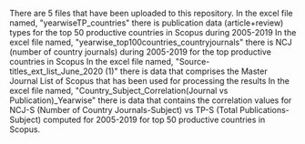 There are 5 files that have been uploaded to this repository. 
In the excel file named, "yearwiseTP_countries" there is publication data (article+review) types for the top 50 productive countries in Scopus during 2005-2019
In the excel file named, "yearwise_top100countries_countryjournals" there is NCJ (number of country journals) during 2005-2019 for the top productive countries in Scopus
In the excel file named, "Source-titles_ext_list_June_2020 (1)" there is data that comprises the Master Journal List of Scopus that has been used for processing the results
In the excel file named, "Country_Subject_Correlation(Journal vs Publication)_Yearwise" there is data that contains the correlation values for NCJ-S (Number of Country Journals-Subject) vs TP-S (Total Publications-Subject) computed for 2005-2019 for top 50 productive countries in Scopus.
